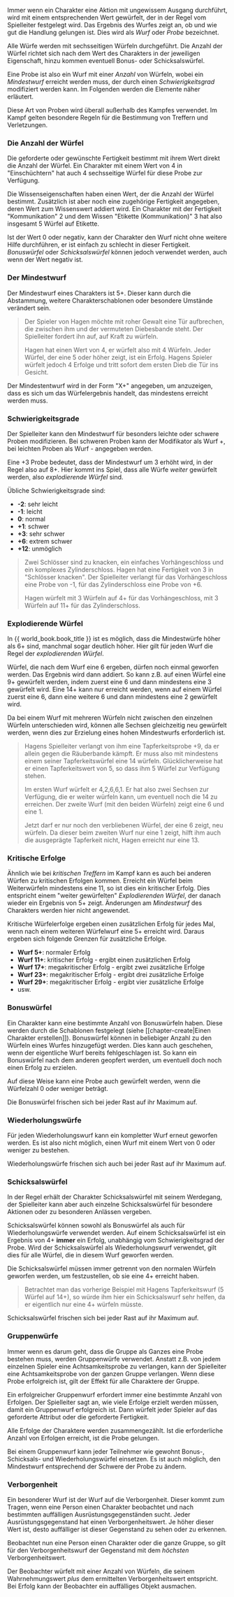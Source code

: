 Immer wenn ein Charakter eine Aktion mit ungewissem Ausgang durchführt, wird mit einem entsprechenden Wert gewürfelt, der in der Regel vom Spielleiter festgelegt wird. Das Ergebnis des Wurfes zeigt an, ob und wie gut die Handlung gelungen ist. Dies wird als *Wurf* oder *Probe* bezeichnet.

Alle Würfe werden mit sechsseitigen Würfeln durchgeführt. Die Anzahl der Würfel richtet sich nach dem Wert des Charakters in der jeweiligen Eigenschaft, hinzu kommen eventuell Bonus- oder Schicksalswürfel. 

Eine Probe ist also ein Wurf mit einer *Anzahl* von Würfeln, wobei ein *Mindestwurf* erreicht werden muss, der durch einen *Schwierigkeitsgrad* modifiziert werden kann. Im Folgenden werden die Elemente näher erläutert.

Diese Art von Proben wird überall außerhalb des Kampfes verwendet. Im Kampf gelten besondere Regeln für die Bestimmung von Treffern und Verletzungen.

### Die Anzahl der Würfel

Die geforderte oder gewünschte Fertigkeit bestimmt mit ihrem Wert direkt die Anzahl der Würfel. Ein Charakter mit einem Wert von 4 in "Einschüchtern" hat auch 4 sechsseitige Würfel für diese Probe zur Verfügung.

Die Wissenseigenschaften haben einen Wert, der die Anzahl der Würfel bestimmt. Zusätzlich ist aber noch eine zugehörige Fertigkeit angegeben, deren Wert zum Wissenswert addiert wird. Ein Charakter mit der Fertigkeit "Kommunikation" 2 und dem Wissen "Etikette (Kommunikation)" 3 hat also insgesamt 5 Würfel auf Etikette.

Ist der Wert 0 oder negativ, kann der Charakter den Wurf nicht ohne weitere Hilfe durchführen, er ist einfach zu schlecht in dieser Fertigkeit. *Bonuswürfel* oder *Schicksalswürfel* können jedoch verwendet werden, auch wenn der Wert negativ ist.

### Der Mindestwurf

Der Mindestwurf eines Charakters ist 5+. Dieser kann durch die Abstammung, weitere Charakterschablonen oder besondere Umstände verändert sein.

> Der Spieler von Hagen möchte mit roher Gewalt eine Tür aufbrechen, die zwischen ihm und der vermuteten Diebesbande steht. Der Spielleiter fordert ihn auf, auf Kraft zu würfeln.
>
> Hagen hat einen Wert von 4, er würfelt also mit 4 Würfeln. Jeder Würfel, der eine 5 oder höher zeigt, ist ein Erfolg. Hagens Spieler würfelt jedoch 4 Erfolge und tritt sofort dem ersten Dieb die Tür ins Gesicht.

Der Mindestentwurf wird in der Form "X+" angegeben, um anzuzeigen, dass es sich um das Würfelergebnis handelt, das mindestens erreicht werden muss. 

### Schwierigkeitsgrade

Der Spielleiter kann den Mindestwurf für besonders leichte oder schwere Proben modifizieren. Bei schweren Proben kann der Modifikator als Wurf +, bei leichten Proben als Wurf - angegeben werden.

Eine +3 Probe bedeutet, dass der Mindestwurf um 3 erhöht wird, in der Regel also auf 8+. Hier kommt ins Spiel, dass alle Würfe *weiter* gewürfelt werden, also *explodierende Würfel* sind.

Übliche Schwierigkeitsgrade sind:

* **-2**: sehr leicht
* **-1**: leicht
* **0**: normal
* **+1**: schwer
* **+3**: sehr schwer
* **+6**: extrem schwer
* **+12**: unmöglich

> Zwei Schlösser sind zu knacken, ein einfaches Vorhängeschloss und ein komplexes Zylinderschloss. Hagen hat eine Fertigkeit von 3 in "Schlösser knacken". Der Spielleiter verlangt für das Vorhängeschloss eine Probe von -1, für das Zylinderschloss eine Probe von +6.
> 
> Hagen würfelt mit 3 Würfeln auf 4+ für das Vorhängeschloss, mit 3 Würfeln auf 11+ für das Zylinderschloss.

### Explodierende Würfel

In {{ world_book.book_title }} ist es möglich, dass die Mindestwürfe höher als 6+ sind, manchmal sogar deutlich höher. Hier gilt für jeden Wurf die Regel der *explodierenden Würfel*.

Würfel, die nach dem Wurf eine 6 ergeben, dürfen noch einmal geworfen werden. Das Ergebnis wird dann addiert. So kann z.B. auf einen Würfel eine 9+ gewürfelt werden, indem zuerst eine 6 und dann mindestens eine 3 gewürfelt wird. Eine 14+ kann nur erreicht werden, wenn auf einem Würfel zuerst eine 6, dann eine weitere 6 und dann mindestens eine 2 gewürfelt wird. 

Da bei einem Wurf mit mehreren Würfeln nicht zwischen den einzelnen Würfeln unterschieden wird, können alle Sechsen gleichzeitig neu gewürfelt werden, wenn dies zur Erzielung eines hohen Mindestwurfs erforderlich ist.

> Hagens Spielleiter verlangt von ihm eine Tapferkeitsprobe +9, da er allein gegen die Räuberbande kämpft. Er muss also mit mindestens einem seiner Tapferkeitswürfel eine 14 würfeln. Glücklicherweise hat er einen Tapferkeitswert von 5, so dass ihm 5 Würfel zur Verfügung stehen. 
>
> Im ersten Wurf würfelt er 4,2,6,6,1. Er hat also zwei Sechsen zur Verfügung, die er weiter würfeln kann, um eventuell noch die 14 zu erreichen. Der zweite Wurf (mit den beiden Würfeln) zeigt eine 6 und eine 1. 
>
> Jetzt darf er nur noch den verbliebenen Würfel, der eine 6 zeigt, neu würfeln. Da dieser beim zweiten Wurf nur eine 1 zeigt, hilft ihm auch die ausgeprägte Tapferkeit nicht, Hagen erreicht nur eine 13.

### Kritische Erfolge

Ähnlich wie bei *kritischen Treffern* im Kampf kann es auch bei anderen Würfen zu kritischen Erfolgen kommen. Erreicht ein Würfel beim Weiterwürfeln mindestens eine 11, so ist dies ein kritischer Erfolg. Dies entspricht einem "weiter gewürfelten" *Explodierenden Würfel*, der danach wieder ein Ergebnis von 5+ zeigt. Änderungen am *Mindestwurf* des Charakters werden hier nicht angewendet.

Kritische Würfelerfolge ergeben einen zusätzlichen Erfolg für jedes Mal, wenn nach einem weiteren Würfelwurf eine 5+ erreicht wird. Daraus ergeben sich folgende Grenzen für zusätzliche Erfolge.

* **Wurf 5+**: normaler Erfolg
* **Wurf 11+**: kritischer Erfolg - ergibt einen zusätzlichen Erfolg
* **Wurf 17+**: megakritischer Erfolg - ergibt zwei zusätzliche Erfolge
* **Wurf 23+**: megakritischer Erfolg - ergibt drei zusätzliche Erfolge
* **Wurf 29+**: megakritischer Erfolg - ergibt vier zusätzliche Erfolge
* usw.

### Bonuswürfel

Ein Charakter kann eine bestimmte Anzahl von Bonuswürfeln haben. Diese werden durch die Schablonen festgelegt (siehe [[chapter-create|Einen Charakter erstellen]]). Bonuswürfel können in beliebiger Anzahl zu den Würfeln eines Wurfes hinzugefügt werden. Dies kann auch geschehen, wenn der eigentliche Wurf bereits fehlgeschlagen ist. So kann ein Bonuswürfel nach dem anderen geopfert werden, um eventuell doch noch einen Erfolg zu erzielen.

Auf diese Weise kann eine Probe auch gewürfelt werden, wenn die Würfelzahl 0 oder weniger beträgt.

Die Bonuswürfel frischen sich bei jeder Rast auf ihr Maximum auf. 

### Wiederholungswürfe

Für jeden Wiederholungswurf kann ein kompletter Wurf erneut geworfen werden. Es ist also nicht möglich, einen Wurf mit einem Wert von 0 oder weniger zu bestehen.

Wiederholungswürfe frischen sich auch bei jeder Rast auf ihr Maximum auf.

### Schicksalswürfel

In der Regel erhält der Charakter Schicksalswürfel mit seinem Werdegang, der Spielleiter kann aber auch einzelne Schicksalswürfel für besondere Aktionen oder zu besonderen Anlässen vergeben.

Schicksalswürfel können sowohl als Bonuswürfel als auch für Wiederholungswürfe verwendet werden. Auf einem Schicksalswürfel ist ein Ergebnis von 4+ **immer** ein Erfolg, unabhängig vom Schwierigkeitsgrad der Probe. Wird der Schicksalswürfel als Wiederholungswurf verwendet, gilt dies für alle Würfel, die in diesem Wurf geworfen werden.

Die Schicksalswürfel müssen immer getrennt von den normalen Würfeln geworfen werden, um festzustellen, ob sie eine 4+ erreicht haben.

> Betrachtet man das vorherige Beispiel mit Hagens Tapferkeitswurf (5 Würfel auf 14+), so würde ihm hier ein Schicksalswurf sehr helfen, da er eigentlich nur eine 4+ würfeln müsste.

Schicksalswürfel frischen sich bei jeder Rast auf ihr Maximum auf. 

### Gruppenwürfe

Immer wenn es darum geht, dass die Gruppe als Ganzes eine Probe bestehen muss, werden Gruppenwürfe verwendet. Anstatt z.B. von jedem einzelnen Spieler eine Achtsamkeitsprobe zu verlangen, kann der Spielleiter eine Achtsamkeitsprobe von der ganzen Gruppe verlangen. Wenn diese Probe erfolgreich ist, gilt der Effekt für alle Charaktere der Gruppe.

Ein erfolgreicher Gruppenwurf erfordert immer eine bestimmte Anzahl von Erfolgen. Der Spielleiter sagt an, wie viele Erfolge erzielt werden müssen, damit ein Gruppenwurf erfolgreich ist. Dann würfelt jeder Spieler auf das geforderte Attribut oder die geforderte Fertigkeit. 

Alle Erfolge der Charaktere werden zusammengezählt. Ist die erforderliche Anzahl von Erfolgen erreicht, ist die Probe gelungen.

Bei einem Gruppenwurf kann jeder Teilnehmer wie gewohnt Bonus-, Schicksals- und Wiederholungswürfel einsetzen. Es ist auch möglich, den Mindestwurf entsprechend der Schwere der Probe zu ändern.

### Verborgenheit

Ein besonderer Wurf ist der Wurf auf die Verborgenheit. Dieser kommt zum Tragen, wenn eine Person einen Charakter beobachtet und nach bestimmten auffälligen Ausrüstungsgegenständen sucht. Jeder Ausrüstungsgegenstand hat einen Verborgenheitswert. Je höher dieser Wert ist, desto auffälliger ist dieser Gegenstand zu sehen oder zu erkennen. 

Beobachtet nun eine Person einen Charakter oder die ganze Gruppe, so gilt für den Verborgenheitswurf der Gegenstand mit dem *höchsten* Verborgenheitswert. 

Der Beobachter würfelt mit einer Anzahl von Würfeln, die seinem Wahrnehmungswert *plus* dem ermittelten Verborgenheitswert entspricht. Bei Erfolg kann der Beobachter ein auffälliges Objekt ausmachen.
